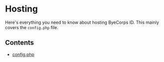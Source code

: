 # Hosting

Here's everything you need to know about hosting ByeCorps ID. This mainly covers the `config.php` file.

## Contents 

- [config.php](hosting/configphp)
